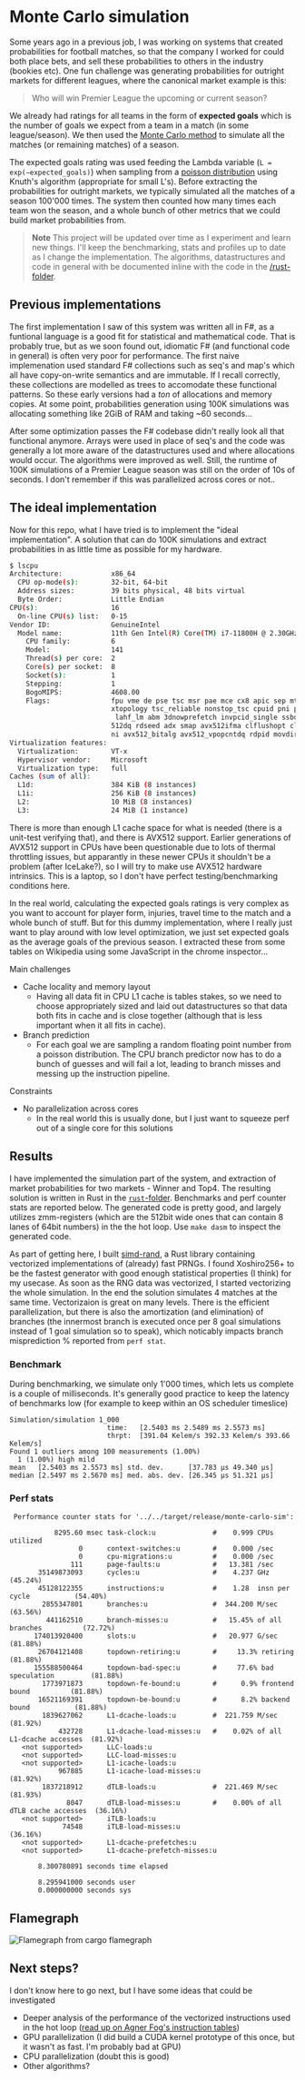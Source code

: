 # Monte Carlo simulation

Some years ago in a previous job, I was working on systems that created probabilities for football matches, so that the company I worked for could both
place bets, and sell these probabilities to others in the industry (bookies etc). One fun challenge was generating probabilities for outright markets for different leagues,
where the canonical market example is this:

> Who will win Premier League the upcoming or current season?

We already had ratings for all teams in the form of **expected goals** which is the number of goals we expect from a team in a match (in some league/season).
We then used the [Monte Carlo method](https://en.wikipedia.org/wiki/Monte_Carlo_method) to simulate all the matches (or remaining matches) of a season.

The expected goals rating was used feeding the Lambda variable (`L = exp(−expected_goals)`) when sampling from a [poisson distribution](https://en.wikipedia.org/wiki/Poisson_distribution) using Knuth's algorithm (appropriate for small L's). Before extracting the probabilities for outright markets, we typically simulated all the matches of a season 100'000 times. The system then counted how many times each team won the season, and a whole bunch of other metrics that we could build market probabilities from.

> **Note**
> This project will be updated over time as I experiment and learn new things. I'll keep the benchmarking, stats and profiles up to date as I change the implementation. The algorithms, datastructures and code in general with be documented inline with the code in the [/rust-folder](/monte-carlo-sim/rust/).

## Previous implementations

The first implementation I saw of this system was written all in F#, as a funtional language is a good fit for statistical and mathematical code. That is probably true, but as we soon found out, idiomatic F# (and functional code in general) is often very poor for performance. The first naive implemenation used standard F# collections such as seq's and map's which all have copy-on-write semantics and are immutable. If I recall correctly, these collections are modelled as trees to accomodate these functional patterns. So these early versions had a _ton_ of allocations and memory copies. At some point, probabilities generation using 100K simulations was allocating something like 2GiB of RAM and taking ~60 seconds...

After some optimization passes the F# codebase didn't really look all that functional anymore. Arrays were used in place of seq's and the code was generally a lot more aware of the datastructures used and where allocations would occur. The algorithms were improved as well. Still, the runtime of 100K simulations of a Premier League season was still on the order of 10s of seconds. I don't remember if this was parallelized across cores or not..

## The ideal implementation

Now for this repo, what I have tried is to implement the "ideal implementation".
A solution that can do 100K simulations and extract probabilities in as little time as possible for my hardware.

```bash
$ lscpu
Architecture:            x86_64
  CPU op-mode(s):        32-bit, 64-bit
  Address sizes:         39 bits physical, 48 bits virtual
  Byte Order:            Little Endian
CPU(s):                  16
  On-line CPU(s) list:   0-15
Vendor ID:               GenuineIntel
  Model name:            11th Gen Intel(R) Core(TM) i7-11800H @ 2.30GHz
    CPU family:          6
    Model:               141
    Thread(s) per core:  2
    Core(s) per socket:  8
    Socket(s):           1
    Stepping:            1
    BogoMIPS:            4608.00
    Flags:               fpu vme de pse tsc msr pae mce cx8 apic sep mtrr pge mca cmov pat pse36 clflush mmx fxsr sse sse2 ss ht syscall nx pdpe1gb rdtscp lm constant_tsc arch_perfmon rep_good nopl
                         xtopology tsc_reliable nonstop_tsc cpuid pni pclmulqdq vmx ssse3 fma cx16 pdcm pcid sse4_1 sse4_2 x2apic movbe popcnt tsc_deadline_timer aes xsave avx f16c rdrand hypervisor
                          lahf_lm abm 3dnowprefetch invpcid_single ssbd ibrs ibpb stibp ibrs_enhanced tpr_shadow vnmi ept vpid ept_ad fsgsbase tsc_adjust bmi1 avx2 smep bmi2 erms invpcid avx512f avx
                         512dq rdseed adx smap avx512ifma clflushopt clwb avx512cd sha_ni avx512bw avx512vl xsaveopt xsavec xgetbv1 xsaves avx512vbmi umip avx512_vbmi2 gfni vaes vpclmulqdq avx512_vn
                         ni avx512_bitalg avx512_vpopcntdq rdpid movdiri movdir64b fsrm avx512_vp2intersect flush_l1d arch_capabilities
Virtualization features:
  Virtualization:        VT-x
  Hypervisor vendor:     Microsoft
  Virtualization type:   full
Caches (sum of all):
  L1d:                   384 KiB (8 instances)
  L1i:                   256 KiB (8 instances)
  L2:                    10 MiB (8 instances)
  L3:                    24 MiB (1 instance)
```

There is more than enough L1 cache space for what is needed (there is a unit-test verifying that), and there is AVX512 support. Earlier generations of AVX512 support in CPUs have been questionable due to lots of thermal throttling issues, but apparantly in these newer CPUs it shouldn't be a problem (after IceLake?), so I will try to make use AVX512 hardware intrinsics. This is a laptop, so I don't have perfect testing/benchmarking conditions here.

In the real world, calculating the expected goals ratings is very complex as you want to account for player form, injuries, travel time to the match and a whole bunch of stuff. But for this dummy implementation, where I really just want to play around with low level optimization, we just set expected goals as the average goals of the previous season. I extracted these from some tables on Wikipedia using some JavaScript in the chrome inspector...

Main challenges
* Cache locality and memory layout
  * Having all data fit in CPU L1 cache is tables stakes, so we need to choose appropriately sized and laid out datastructures so that data both fits in cache and is close together (although that is less important when it all fits in cache).
* Branch prediction
  * For each goal we are sampling a random floating point number from a poisson distribution. The CPU branch predictor now has to do a bunch of guesses and will fail a lot, leading to branch misses and messing up the instruction pipeline.

Constraints
* No parallelization across cores
  * In the real world this is usually done, but I just want to squeeze perf out of a single core for this solutions

## Results

I have implemented the simulation part of the system, and extraction of market probabilities for two markets - Winner and Top4.
The resulting solution is written in Rust in the [`rust`-folder](/monte-carlo-sim/rust/).
Benchmarks and perf counter stats are reported below. The generated code is pretty good,
and largely utilizes zmm-registers (which are the 512bit wide ones that can contain 8 lanes of 64bit numbers) in the the hot loop.
Use `make dasm` to inspect the generated code.

As part of getting here, I built [simd-rand](https://github.com/martinothamar/simd-rand), a Rust library containing
vectorized implementations of (already) fast PRNGs. I found Xoshiro256+ to be the fastest generator with good enough statistical properties (I think)
for my usecase. As soon as the RNG data was vectorized, I started vectorizing the whole simulation.
In the end the solution simulates 4 matches at the same time. Vectorizaion is great on many levels. There is the efficient parallelization, but there is also the
amortization (and elimination) of branches (the innermost branch is executed once per 8 goal simulations instead of 1 goal simulation so to speak),
which noticably impacts branch misprediction % reported from `perf stat`.

### Benchmark

During benchmarking, we simulate only 1'000 times, which lets us complete is a couple of milliseconds.
It's generally good practice to keep the latency of benchmarks low (for example to keep within an OS scheduler timeslice)

```
Simulation/simulation 1_000
                        time:   [2.5403 ms 2.5489 ms 2.5573 ms]
                        thrpt:  [391.04 Kelem/s 392.33 Kelem/s 393.66 Kelem/s]
Found 1 outliers among 100 measurements (1.00%)
  1 (1.00%) high mild
mean   [2.5403 ms 2.5573 ms] std. dev.      [37.783 µs 49.340 µs]
median [2.5497 ms 2.5670 ms] med. abs. dev. [26.345 µs 51.321 µs]
```

### Perf stats

```
 Performance counter stats for '../../target/release/monte-carlo-sim':

           8295.60 msec task-clock:u              #    0.999 CPUs utilized
                 0      context-switches:u        #    0.000 /sec
                 0      cpu-migrations:u          #    0.000 /sec
               111      page-faults:u             #   13.381 /sec
       35149873093      cycles:u                  #    4.237 GHz                      (45.24%)
       45128122355      instructions:u            #    1.28  insn per cycle           (54.40%)
        2855347801      branches:u                #  344.200 M/sec                    (63.56%)
         441162510      branch-misses:u           #   15.45% of all branches          (72.72%)
      174013920400      slots:u                   #   20.977 G/sec                    (81.88%)
       26704121408      topdown-retiring:u        #     13.3% retiring                (81.88%)
      155588500464      topdown-bad-spec:u        #     77.6% bad speculation         (81.88%)
        1773971873      topdown-fe-bound:u        #      0.9% frontend bound          (81.88%)
       16521169391      topdown-be-bound:u        #      8.2% backend bound           (81.88%)
        1839627062      L1-dcache-loads:u         #  221.759 M/sec                    (81.92%)
            432728      L1-dcache-load-misses:u   #    0.02% of all L1-dcache accesses  (81.92%)
   <not supported>      LLC-loads:u
   <not supported>      LLC-load-misses:u
   <not supported>      L1-icache-loads:u
            967885      L1-icache-load-misses:u                                       (81.92%)
        1837218912      dTLB-loads:u              #  221.469 M/sec                    (81.93%)
              8047      dTLB-load-misses:u        #    0.00% of all dTLB cache accesses  (36.16%)
   <not supported>      iTLB-loads:u
             74548      iTLB-load-misses:u                                            (36.16%)
   <not supported>      L1-dcache-prefetches:u
   <not supported>      L1-dcache-prefetch-misses:u

       8.300780891 seconds time elapsed

       8.295941000 seconds user
       0.000000000 seconds sys
```

## Flamegraph

![Flamegraph from `cargo flamegraph`](/monte-carlo-sim/rust/flamegraph.svg)

## Next steps?

I don't know here to go next, but I have some ideas that could be investigated

* Deeper analysis of the performance of the vectorized instructions used in the hot loop ([read up on Agner Fog's instruction tables](https://www.agner.org/optimize/instruction_tables.pdf))
* GPU parallelization (I did build a CUDA kernel prototype of this once, but it wasn't as fast. I'm probably bad at GPU)
* CPU parallelization (doubt this is good)
* Other algorithms?
